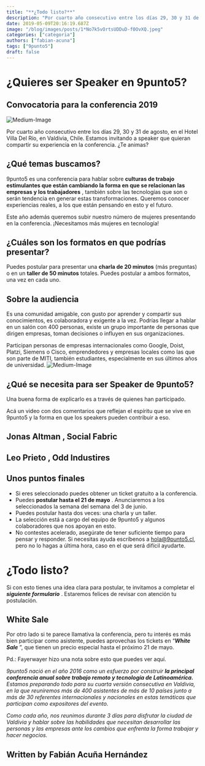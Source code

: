 ```yaml
---
title: "**¿Todo listo?**"
description: "Por cuarto año consecutivo entre los días 29, 30 y 31 de agosto, en el Hotel Villa Del Río, en Valdivia, Chile. Estamos invitando a speaker que quieran compartir su experiencia en la conferencia. ¿Te…"
date: 2019-05-09T20:16:19.687Z
image: "/blog/images/posts/1*No7k5vOrtsUDDuD-f0OvXQ.jpeg"
categories: ["categoria"]
authors: ["fabian-acuna"]
tags: ["9punto5"]
draft: false
---
```



# ¿Quieres ser Speaker en 9punto5?

## Convocatoria para la conferencia 2019
![Medium-Image](/blog/images/1*No7k5vOrtsUDDuD-f0OvXQ.jpeg)

Por cuarto año consecutivo entre los días 29, 30 y 31 de agosto, en el Hotel Villa Del Río, en Valdivia, Chile. Estamos invitando a speaker que quieran compartir su experiencia en la conferencia. ¿Te animas?

## ¿Qué temas buscamos?

9punto5 es una conferencia para hablar sobre **culturas de trabajo estimulantes que están cambiando la forma en que se relacionan las empresas y los trabajadores** , también sobre las tecnologías que son o serán tendencia en generar estas transformaciones. Queremos conocer experiencias reales, a los que están pensando en esto y el futuro.

Este año además queremos subir nuestro número de mujeres presentando en la conferencia. ¡Necesitamos más mujeres en tecnología!

## ¿Cuáles son los formatos en que podrías presentar?

Puedes postular para presentar una **charla de 20 minutos**  (más preguntas) o en un **taller de 50 minutos**  totales. Puedes postular a ambos formatos, una vez en cada uno.

## Sobre la audiencia

Es una comunidad amigable, con gusto por aprender y compartir sus conocimientos, es colaboradora y exigente a la vez. Podrías llegar a hablar en un salón con 400 personas, existe un grupo importante de personas que dirigen empresas, toman decisiones o influyen en sus organizaciones.

Participan personas de empresas internacionales como Google, Doist, Platzi, Siemens o Cisco, emprendedores y empresas locales como las que son parte de MITI, también estudiantes, especialmente en sus últimos años de universidad.
![Medium-Image](/blog/images/1*g8lmbyXLe8-WUoUJ1NbDRQ.png)

## **¿Qué se necesita para ser Speaker de 9punto5?** 

Una buena forma de explicarlo es a través de quienes han participado.

Acá un video con dos comentarios que reflejan el espíritu que se vive en 9punto5 y la forma en que los speakers pueden contribuir a eso.

## **Jonas Altman** **, Social Fabric** 

## **Leo Prieto** **, Odd Industires** 

## **Unos puntos finales** 
- Si eres seleccionado puedes obtener un ticket gratuito a la conferencia.
- Puedes **postular hasta el 21 de mayo** . Anunciaremos a los seleccionados la semana del semana del 3 de junio.
- Puedes postular hasta dos veces: una charla y un taller.
- La selección está a cargo del equipo de 9punto5 y algunos colaboradores que nos apoyan en esto.
- No contestes acelerado, asegúrate de tener suficiente tiempo para pensar y responder. Si necesitas ayuda escríbenos a hola@9punto5.cl, pero no lo hagas a última hora, caso en el que será difícil ayudarte.

# **¿Todo listo?** 

Si con esto tienes una idea clara para postular, te invitamos a completar el ***siguiente formulario*** . Estaremos felices de revisar con atención tu postulación.

## **White Sale** 

Por otro lado si te parece llamativa la conferencia, pero tu interés es más bien participar como asistente, puedes aprovechas los tickets en “***White Sale*** ”, que tienen un precio especial hasta el próximo 21 de mayo.

Pd.: Fayerwayer hizo una nota sobre esto que puedes ver aquí.

*9punto5 nació en el año 2016 como un esfuerzo por construir* ***la principal conferencia anual sobre trabajo remoto y tecnología de Latinoamérica.*** *Estamos preparando todo para su cuarta versión consecutiva en Valdivia, en la que reuniremos más de 400 asistentes de más de 10 países junto a más de 30 referentes internacionales y nacionales en estas temáticas que participan como expositores del evento.*

*Como cada año, nos reunimos durante 3 días para disfrutar la ciudad de Valdivia y hablar sobre las habilidades que necesitan desarrollar las personas y las empresas ante los cambios que enfrenta la forma trabajar y hacer negocios.*

## Written by Fabián Acuña Hernández
